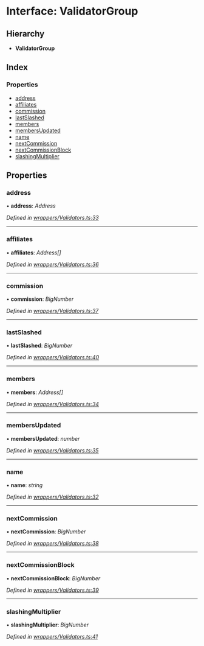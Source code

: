 # Interface: ValidatorGroup

## Hierarchy

* **ValidatorGroup**

## Index

### Properties

* [address](_wrappers_validators_.validatorgroup.md#address)
* [affiliates](_wrappers_validators_.validatorgroup.md#affiliates)
* [commission](_wrappers_validators_.validatorgroup.md#commission)
* [lastSlashed](_wrappers_validators_.validatorgroup.md#lastslashed)
* [members](_wrappers_validators_.validatorgroup.md#members)
* [membersUpdated](_wrappers_validators_.validatorgroup.md#membersupdated)
* [name](_wrappers_validators_.validatorgroup.md#name)
* [nextCommission](_wrappers_validators_.validatorgroup.md#nextcommission)
* [nextCommissionBlock](_wrappers_validators_.validatorgroup.md#nextcommissionblock)
* [slashingMultiplier](_wrappers_validators_.validatorgroup.md#slashingmultiplier)

## Properties

###  address

• **address**: *Address*

*Defined in [wrappers/Validators.ts:33](https://github.com/medhak1/celo-monorepo/blob/master/packages/sdk/contractkit/src/wrappers/Validators.ts#L33)*

___

###  affiliates

• **affiliates**: *Address[]*

*Defined in [wrappers/Validators.ts:36](https://github.com/medhak1/celo-monorepo/blob/master/packages/sdk/contractkit/src/wrappers/Validators.ts#L36)*

___

###  commission

• **commission**: *BigNumber*

*Defined in [wrappers/Validators.ts:37](https://github.com/medhak1/celo-monorepo/blob/master/packages/sdk/contractkit/src/wrappers/Validators.ts#L37)*

___

###  lastSlashed

• **lastSlashed**: *BigNumber*

*Defined in [wrappers/Validators.ts:40](https://github.com/medhak1/celo-monorepo/blob/master/packages/sdk/contractkit/src/wrappers/Validators.ts#L40)*

___

###  members

• **members**: *Address[]*

*Defined in [wrappers/Validators.ts:34](https://github.com/medhak1/celo-monorepo/blob/master/packages/sdk/contractkit/src/wrappers/Validators.ts#L34)*

___

###  membersUpdated

• **membersUpdated**: *number*

*Defined in [wrappers/Validators.ts:35](https://github.com/medhak1/celo-monorepo/blob/master/packages/sdk/contractkit/src/wrappers/Validators.ts#L35)*

___

###  name

• **name**: *string*

*Defined in [wrappers/Validators.ts:32](https://github.com/medhak1/celo-monorepo/blob/master/packages/sdk/contractkit/src/wrappers/Validators.ts#L32)*

___

###  nextCommission

• **nextCommission**: *BigNumber*

*Defined in [wrappers/Validators.ts:38](https://github.com/medhak1/celo-monorepo/blob/master/packages/sdk/contractkit/src/wrappers/Validators.ts#L38)*

___

###  nextCommissionBlock

• **nextCommissionBlock**: *BigNumber*

*Defined in [wrappers/Validators.ts:39](https://github.com/medhak1/celo-monorepo/blob/master/packages/sdk/contractkit/src/wrappers/Validators.ts#L39)*

___

###  slashingMultiplier

• **slashingMultiplier**: *BigNumber*

*Defined in [wrappers/Validators.ts:41](https://github.com/medhak1/celo-monorepo/blob/master/packages/sdk/contractkit/src/wrappers/Validators.ts#L41)*

